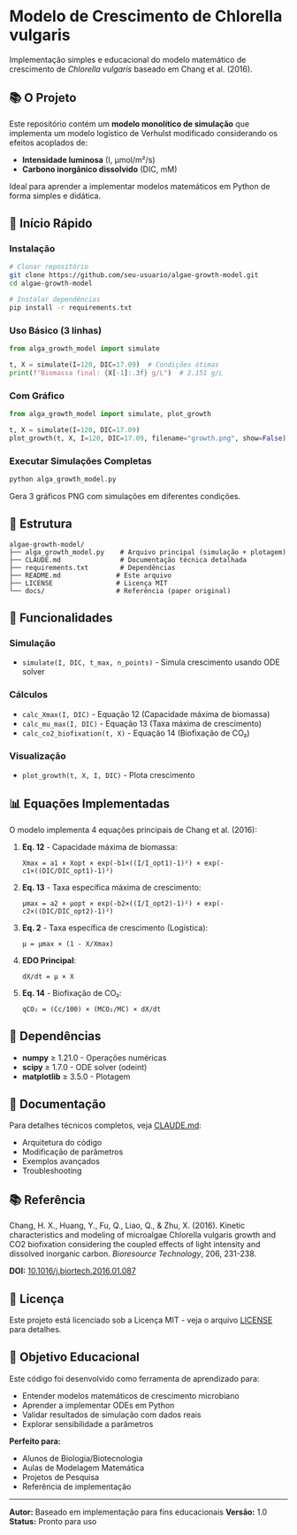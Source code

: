 # Modelo de Crescimento de Chlorella vulgaris

Implementação simples e educacional do modelo matemático de crescimento de *Chlorella vulgaris* baseado em Chang et al. (2016).

## 📚 O Projeto

Este repositório contém um **modelo monolítico de simulação** que implementa um modelo logístico de Verhulst modificado considerando os efeitos acoplados de:
- **Intensidade luminosa** (I, μmol/m²/s)
- **Carbono inorgânico dissolvido** (DIC, mM)

Ideal para aprender a implementar modelos matemáticos em Python de forma simples e didática.

## 🚀 Início Rápido

### Instalação

```bash
# Clonar repositório
git clone https://github.com/seu-usuario/algae-growth-model.git
cd algae-growth-model

# Instalar dependências
pip install -r requirements.txt
```

### Uso Básico (3 linhas)

```python
from alga_growth_model import simulate

t, X = simulate(I=120, DIC=17.09)  # Condições ótimas
print(f"Biomassa final: {X[-1]:.3f} g/L")  # 2.151 g/L
```

### Com Gráfico

```python
from alga_growth_model import simulate, plot_growth

t, X = simulate(I=120, DIC=17.09)
plot_growth(t, X, I=120, DIC=17.09, filename="growth.png", show=False)
```

### Executar Simulações Completas

```bash
python alga_growth_model.py
```

Gera 3 gráficos PNG com simulações em diferentes condições.

## 📁 Estrutura

```
algae-growth-model/
├── alga_growth_model.py    # Arquivo principal (simulação + plotagem)
├── CLAUDE.md               # Documentação técnica detalhada
├── requirements.txt        # Dependências
├── README.md              # Este arquivo
├── LICENSE                # Licença MIT
└── docs/                  # Referência (paper original)
```

## 🧪 Funcionalidades

### Simulação
- `simulate(I, DIC, t_max, n_points)` - Simula crescimento usando ODE solver

### Cálculos
- `calc_Xmax(I, DIC)` - Equação 12 (Capacidade máxima de biomassa)
- `calc_mu_max(I, DIC)` - Equação 13 (Taxa máxima de crescimento)
- `calc_co2_biofixation(t, X)` - Equação 14 (Biofixação de CO₂)

### Visualização
- `plot_growth(t, X, I, DIC)` - Plota crescimento

## 📊 Equações Implementadas

O modelo implementa 4 equações principais de Chang et al. (2016):

1. **Eq. 12** - Capacidade máxima de biomassa:
   ```
   Xmax = a1 × Xopt × exp(-b1×((I/I_opt1)-1)²) × exp(-c1×((DIC/DIC_opt1)-1)²)
   ```

2. **Eq. 13** - Taxa específica máxima de crescimento:
   ```
   μmax = a2 × μopt × exp(-b2×((I/I_opt2)-1)²) × exp(-c2×((DIC/DIC_opt2)-1)²)
   ```

3. **Eq. 2** - Taxa específica de crescimento (Logística):
   ```
   μ = μmax × (1 - X/Xmax)
   ```

4. **EDO Principal**:
   ```
   dX/dt = μ × X
   ```

5. **Eq. 14** - Biofixação de CO₂:
   ```
   qCO₂ = (Cc/100) × (MCO₂/MC) × dX/dt
   ```

## 🔧 Dependências

- **numpy** ≥ 1.21.0 - Operações numéricas
- **scipy** ≥ 1.7.0 - ODE solver (odeint)
- **matplotlib** ≥ 3.5.0 - Plotagem

## 📖 Documentação

Para detalhes técnicos completos, veja [CLAUDE.md](CLAUDE.md):
- Arquitetura do código
- Modificação de parâmetros
- Exemplos avançados
- Troubleshooting

## 📚 Referência

Chang, H. X., Huang, Y., Fu, Q., Liao, Q., & Zhu, X. (2016). Kinetic characteristics and modeling of microalgae Chlorella vulgaris growth and CO2 biofixation considering the coupled effects of light intensity and dissolved inorganic carbon. *Bioresource Technology*, 206, 231-238.

**DOI:** [10.1016/j.biortech.2016.01.087](https://doi.org/10.1016/j.biortech.2016.01.087)

## 📝 Licença

Este projeto está licenciado sob a Licença MIT - veja o arquivo [LICENSE](LICENSE) para detalhes.

## 🎯 Objetivo Educacional

Este código foi desenvolvido como ferramenta de aprendizado para:
- Entender modelos matemáticos de crescimento microbiano
- Aprender a implementar ODEs em Python
- Validar resultados de simulação com dados reais
- Explorar sensibilidade a parâmetros

**Perfeito para:**
- Alunos de Biologia/Biotecnologia
- Aulas de Modelagem Matemática
- Projetos de Pesquisa
- Referência de implementação

---

**Autor:** Baseado em implementação para fins educacionais
**Versão:** 1.0
**Status:** Pronto para uso
